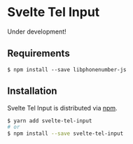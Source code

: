 # Svelte Tel Input

Under development!

## Requirements

```
$ npm install --save libphonenumber-js
```

## Installation

Svelte Tel Input is distributed via [npm](https://www.npmjs.com/package/svelte-tel-input).

```sh
$ yarn add svelte-tel-input
# or
$ npm install --save svelte-tel-input
```

